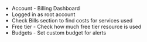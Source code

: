 * Account - Billing Dashboard
* Logged in as root account
* Check Bills section to find costs for services used
* Free tier - Check how much free tier resource is used
* Budgets - Set custom budget for alerts